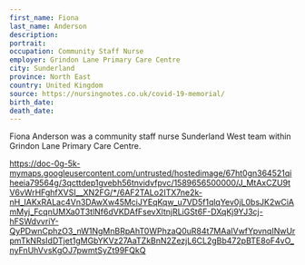 ```yaml
---
first_name: Fiona
last_name: Anderson
description: 
portrait: 
occupation: Community Staff Nurse
employer: Grindon Lane Primary Care Centre
city: Sunderland
province: North East
country: United Kingdom
source: https://nursingnotes.co.uk/covid-19-memorial/
birth_date: 
death_date: 
---
```


Fiona Anderson was a community staff nurse Sunderland West team within Grindon Lane Primary Care Centre.

https://doc-0g-5k-mymaps.googleusercontent.com/untrusted/hostedimage/67ht0gn364521qiheeia79564g/3qcttdep1gvebh56tnvidvfpvc/1589656500000/J_MtAxCZU9tV6vWrHFghfXVSI__XN2FG/*/6AF2TALo2ITX7ne2k-nH_IAKxRALac4Vn3DAwXw45MciJYEqKqw_u7VD5f1qlqYev0jL0bsJK2wCiAmMyj_FcqnUMXa0T3tlNf6dVKDAfFsevXltnjRLiGSt6F-DXqKj9YJ3cj-hFSWdvvriY-QyPDwnCphzO3_nW1NgMnBRpAhT0WPhzaQ0uR84t7MAaIVwfYpvnqINwUrpmTkNRsIdDTjet1gMGbYKVz27AaTZkBnN2ZezjL6CL2gBb472pBTE8oF4vO_nyFnUhVvsKgOJ7pwmtSyZt99FQkQ